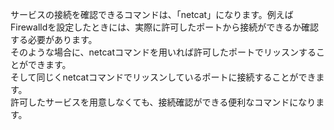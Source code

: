 サービスの接続を確認できるコマンドは、「netcat」になります。例えばFirewalldを設定したときには、実際に許可したポートから接続ができるか確認する必要があります。<br>
そのような場合に、netcatコマンドを用いれば許可したポートでリッスンすることができます。<br>
そして同じくnetcatコマンドでリッスンしているポートに接続することができます。<br>
許可したサービスを用意しなくても、接続確認ができる便利なコマンドになります。<br>
